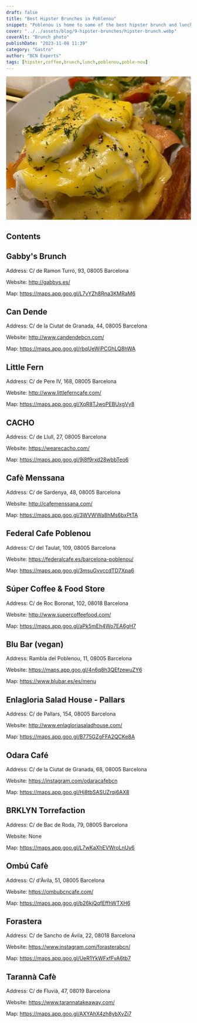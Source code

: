```yaml
---
draft: false
title: "Best Hipster Brunches in Poblenou"
snippet: "Poblenou is home to some of the best hipster brunch and lunch places in Barcelona. Here’s our ultimate list where you are sure to find a tasty brunch in Poblenou."
cover: "../../assets/blog/9-hipster-brunches/hipster-brunch.webp"
coverAlt: "Brunch photo"
publishDate: "2023-11-08 11:39"
category: "Gastro"
author: "BCN Experts"
tags: [hipster,coffee,brunch,lunch,poblenou,poble-nou]
---
```


![Brunch photo](../../assets/blog/9-hipster-brunches/hipster-brunch.webp)

## Contents

## Gabby's Brunch
Address: C/ de Ramon Turró, 93, 08005 Barcelona

Website: http://gabbys.es/

Map: https://maps.app.goo.gl/L7vYZh8Rna3KMRaM6

## Can Dende
Address: C/ de la Ciutat de Granada, 44, 08005 Barcelona

Website: http://www.candendebcn.com/

Map: https://maps.app.goo.gl/rbqUeWiPCGhLQ8hWA

## Little Fern
Address: C/ de Pere IV, 168, 08005 Barcelona

Website: http://www.littleferncafe.com/

Map: https://maps.app.goo.gl/XqR8TJwoPEBUxgVy8


## CACHO
Address: C/ de Llull, 27, 08005 Barcelona

Website: https://wearecacho.com/

Map: https://maps.app.goo.gl/9j8f9rxd28wbbTeo6


## Cafè Menssana
Address: C/ de Sardenya, 48, 08005 Barcelona

Website: http://cafemenssana.com/

Map: https://maps.app.goo.gl/3WVWWa8hMs6bxPtTA


## Federal Cafe Poblenou
Address: C/ del Taulat, 109, 08005 Barcelona

Website: https://federalcafe.es/barcelona-poblenou/

Map: https://maps.app.goo.gl/3msuGvvccdTD7Xpa6


## Súper Coffee & Food Store
Address: C/ de Roc Boronat, 102, 08018 Barcelona

Website: http://www.supercoffeefood.com/

Map: https://maps.app.goo.gl/aPk5mEh4Wo7EA6gH7


## Blu Bar (vegan)
Address: Rambla del Poblenou, 11, 08005 Barcelona

Website: https://maps.app.goo.gl/4n6q8h3QEfzewuZY6

Map: https://www.blubar.es/es/menu


## Enlagloria Salad House - Pallars
Address: C/ de Pallars, 154, 08005 Barcelona

Website: http://www.enlagloriasaladhouse.com/

Map: https://maps.app.goo.gl/B775GZgFFA2QCKe8A


## Odara Café
Address: C/ de la Ciutat de Granada, 68, 08005 Barcelona

Website: https://instagram.com/odaracafebcn

Map: https://maps.app.goo.gl/Hj8tbSASUZrqi6AX8


## BRKLYN Torrefaction
Address: C/ de Bac de Roda, 79, 08005 Barcelona

Website: None

Map: https://maps.app.goo.gl/L7wKaXhEVWroLnUy6


## Ombú Cafè
Address: C/ d'Àvila, 51, 08005 Barcelona

Website: https://ombubcncafe.com/

Map: https://maps.app.goo.gl/b26kjQqfEffhWTXH6


## Forastera
Address: C/ de Sancho de Ávila, 22, 08018 Barcelona

Website: https://www.instagram.com/forasterabcn/

Map: https://maps.app.goo.gl/UeR1YkWFxfFvA6tb7

## Tarannà Cafè
Address: C/ de Fluvià, 47, 08019 Barcelona

Website: https://www.tarannatakeaway.com/

Map: https://maps.app.goo.gl/AXYAhX4zh8ybXvZi7
